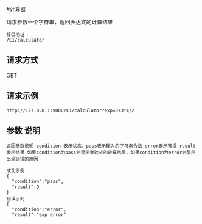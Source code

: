 #计算器

请求参数一个字符串，返回表达式的计算结果
```
接口地址 
/C1/calculator 
```
## 请求方式
GET
## 请求示例
```
http://127.0.0.1:9000/C1/calculator?exp=3+3*4/2 
```

## 参数  说明

``` exp 类型 string 输入需要一个字符串包含正整数、加(+)、减(-)、乘(*) 、除(/)的算数表达式(括号除外) 
返回参数说明 condition 表示状态，pass表示输入的字符串合法 error表示有误 result 表示结果 如果condition为pass则显示表达式的计算结果，如果condition为error则显示出现错误的原因 
```

```
成功示例 
{
  "condition":"pass",
  "result":9
} 
错误示列 
{
  "condition":"error",
  "result":"exp error"
```